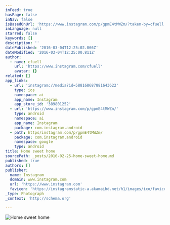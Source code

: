 ```yaml
---
inFeed: true
hasPage: false
inNav: false
isBasedOnUrl: 'https://www.instagram.com/p/gpmE4tMWZm/?taken-by=cfuell'
inLanguage: null
starred: false
keywords: []
description: ''
datePublished: '2016-03-04T12:25:02.066Z'
dateModified: '2016-03-04T12:25:00.811Z'
author:
  - name: cfuell
    url: 'https://www.instagram.com/cfuell'
    avatar: {}
related: []
app_links:
  - url: 'instagram://media?id=588168687881643622'
    type: ios
    namespace: ai
    app_name: Instagram
    app_store_id: '389801252'
  - url: 'https://www.instagram.com/p/gpmE4tMWZm/'
    type: android
    namespace: ai
    app_name: Instagram
    package: com.instagram.android
  - path: https/instagram.com/p/gpmE4tMWZm/
    package: com.instagram.android
    namespace: google
    type: android
title: Home sweet home
sourcePath: _posts/2016-02-25-home-sweet-home.md
published: true
authors: []
publisher:
  name: Instagram
  domain: www.instagram.com
  url: 'https://www.instagram.com'
  favicon: 'https://instagramstatic-a.akamaihd.net/h1/images/ico/favicon.ico/7cdab0872b15.ico'
_type: Photograph
_context: 'http://schema.org'

---
```

![Home sweet home](https://s3-us-west-2.amazonaws.com/the-grid-img/p/a0f97e99d82ccaff537887e311b06ef4535e60f9.jpg)